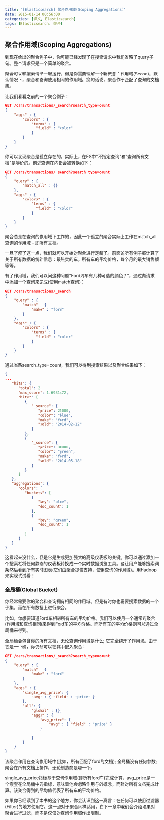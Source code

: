 ```yaml
---
title: '[Elasticsearch] 聚合作用域(Scoping Aggregations)'
date: 2015-01-14 00:56:00
categories: [译文, Elasticsearch]
tags: [Elasticsearch, 聚合]
---
```


## 聚合作用域(Scoping Aggregations)

到现在给出的聚合例子中，你可能已经发现了在搜索请求中我们省略了query子句。整个请求只是一个简单的聚合。

聚合可以和搜索请求一起运行，但是你需要理解一个新概念：作用域(Scope)。默认情况下，聚合和查询使用相同的作用域。换句话说，聚合作于匹配了查询的文档集。

让我们看看之前的一个聚合例子：

```json
GET /cars/transactions/_search?search_type=count
{
    "aggs" : {
        "colors" : {
            "terms" : {
              "field" : "color"
            }
        }
    }
}
```

<!-- More -->

你可以发现聚合是孤立存在的。实际上，在ES中"不指定查询"和"查询所有文档"是等价的。前述查询在内部会被转换如下：

```json
GET /cars/transactions/_search?search_type=count
{
    "query" : {
        "match_all" : {}
    },
    "aggs" : {
        "colors" : {
            "terms" : {
              "field" : "color"
            }
        }
    }
}
```

聚合总是在查询的作用域下工作的，因此一个孤立的聚合实际上工作在match_all查询的作用域 - 即所有文档。

一旦了解了这一点，我们就可以开始对聚合进行定制了。前面的所有例子都计算了关于所有数据的统计信息：最热卖的车，所有车的平均价格，每个月的最大销售额等等。

有了作用域，我们可以问这种问题”Ford汽车有几种可选的颜色？“，通过向请求中添加一个查询来完成(使用match查询)：

```json
GET /cars/transactions/_search  
{
    "query" : {
        "match" : {
            "make" : "ford"
        }
    },
    "aggs" : {
        "colors" : {
            "terms" : {
              "field" : "color"
            }
        }
    }
}
```

通过省略search_type=count，我们可以得到搜索结果以及聚合结果如下：

```json
{
...
   "hits": {
      "total": 2,
      "max_score": 1.6931472,
      "hits": [
         {
            "_source": {
               "price": 25000,
               "color": "blue",
               "make": "ford",
               "sold": "2014-02-12"
            }
         },
         {
            "_source": {
               "price": 30000,
               "color": "green",
               "make": "ford",
               "sold": "2014-05-18"
            }
         }
      ]
   },
   "aggregations": {
      "colors": {
         "buckets": [
            {
               "key": "blue",
               "doc_count": 1
            },
            {
               "key": "green",
               "doc_count": 1
            }
         ]
      }
   }
}
```

这看起来没什么，但是它是生成更加强大的高级仪表板的关键。你可以通过添加一个搜索栏将任何静态的仪表板转换成一个实时数据浏览工具。这让用户能够搜索词条然后看到所有实时图表(它们由聚合提供支持，使用查询的作用域)。用Hadoop来实现试试看！

### 全局桶(Global Bucket)

你经常需要你的聚合和查询拥有相同的作用域。但是有时你也需要搜索数据的一个子集，而在所有数据上进行聚合。

比如，你想要知道Ford车相较所有车的平均价格。我们可以使用一个通常的聚合(作用域和查询相同)来得到Ford车的平均价格。而所有车的平均价格则可以通过全局桶来得到。

全局桶会包含你的所有文档，无论查询作用域是什么; 它完全绕开了作用域。由于它是一个桶，你仍然可以在其中嵌入聚合：

```json
GET /cars/transactions/_search?search_type=count
{
    "query" : {
        "match" : {
            "make" : "ford"
        }
    },
    "aggs" : {
        "single_avg_price": {
            "avg" : { "field" : "price" } 
        },
        "all": {
            "global" : {}, 
            "aggs" : {
                "avg_price": {
                    "avg" : { "field" : "price" } 
                }

            }
        }
    }
}
```

该聚合作用在查询作用域中(比如，所有匹配了ford的文档); 全局桶没有任何参数; 聚合在所有文档上操作，无论制造商是哪一个。

single_avg_price指标基于查询作用域(即所有ford车)完成计算。avg_price是一个嵌套在全局桶中的指标，意味着他会忽略作用与的概念，而针对所有文档完成计算。该聚合得到的平均值代表了所有车的平均价格。

如果你已经读到了本书的这个地方，你会认识到这一真言：在任何可以使用过滤器(Filter)的地方使用它。这一点对于聚合同样适用，在下一章中我们会介绍如果对聚合进行过滤，而不是仅仅对查询作用域作出限制。


